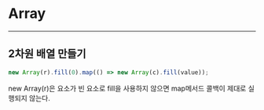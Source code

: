 # Array
---
## 2차원 배열 만들기
```js
new Array(r).fill(0).map(() => new Array(c).fill(value));
```
new Array(r)은 요소가 빈 요소로 fill을 사용하지 않으면 map메서드 콜백이 제대로 실행되지 않는다.

